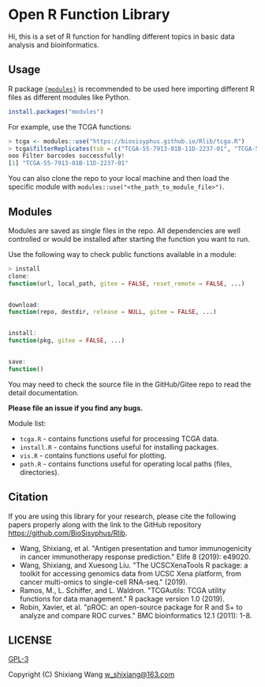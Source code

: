 # Open R Function Library

Hi, this is a set of R function for handling different topics in basic data analysis and bioinformatics.

## Usage

R package [`{modules}`](https://github.com/klmr/modules) is recommended to be used here importing different R files as different modules like Python.

```R
install.packages("modules")
```

For example, use the TCGA functions:

```R
> tcga <- modules::use("https://biosisyphus.github.io/Rlib/tcga.R")
> tcga$filterReplicates(tsb = c("TCGA-55-7913-01B-11D-2237-01", "TCGA-55-7913-01B-11X-2237-01", "TCGA-55-7913-01B-11D-2237-01"))
ooo Filter barcodes successfully!
[1] "TCGA-55-7913-01B-11D-2237-01"
```

You can also clone the repo to your local machine and then load the specific module with `modules::use("<the_path_to_module_file>")`.

## Modules

Modules are saved as single files in the repo. All dependencies are well controlled or would be installed after starting the function
you want to run.

Use the following way to check public functions available in a module:

```R
> install
clone:
function(url, local_path, gitee = FALSE, reset_remote = FALSE, ...)


download:
function(repo, destdir, release = NULL, gitee = FALSE, ...)


install:
function(pkg, gitee = FALSE, ...)


save:
function()
```

You may need to check the source file in the GitHub/Gitee repo to read the detail documentation.

**Please file an issue if you find any bugs.**

Module list:

- `tcga.R` -  contains functions useful for processing TCGA data.
- `install.R` - contains functions useful for installing packages.
- `vis.R` - contains functions useful for plotting.
- `path.R` - contains functions useful for operating local paths (files, directories).

## Citation

If you are using this library for your research, please cite the following papers properly along with the link to the GitHub repository <https://github.com/BioSisyphus/Rlib>.

- Wang, Shixiang, et al. "Antigen presentation and tumor immunogenicity in cancer immunotherapy response prediction." Elife 8 (2019): e49020.
- Wang, Shixiang, and Xuesong Liu. "The UCSCXenaTools R package: a toolkit for accessing genomics data from UCSC Xena platform, from cancer multi-omics to single-cell RNA-seq." (2019).
- Ramos, M., L. Schiffer, and L. Waldron. "TCGAutils: TCGA utility functions for data management." R package version 1.0 (2019).
- Robin, Xavier, et al. "pROC: an open-source package for R and S+ to analyze and compare ROC curves." BMC bioinformatics 12.1 (2011): 1-8.

## LICENSE

[GPL-3](LICENSE)

Copyright (C) Shixiang Wang <w_shixiang@163.com>
